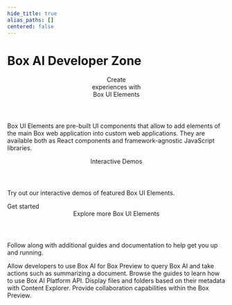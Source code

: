 ```yaml
---
hide_title: true
alias_paths: []
centered: false
---
```

# Box AI Developer Zone

<Centered wide id="buie" >
  <HeroImage type="BUIE" imageWidth="548" imageHeight="493">
    <Header>
      Create</br>
      experiences with</br>
      Box UI Elements
    </Header>

Box UI Elements are pre-built UI components that allow to 
add elements of the main Box web application into custom web 
applications. They are available both as React components and
framework-agnostic JavaScript libraries.
  </HeroImage>
</Centered>

<Centered mid>
  <Header>
    Interactive Demos
  </Header>
  <p style="text-align: left; margin-left: 0;">
    Try out our interactive demos of featured Box UI Elements.
  </p>

  <More to='/guides/embed/ui-elements/installation/' center>
    Get started
  </More>
</Centered>

<Centered mid>
  <Header>
    Explore more Box UI Elements
  </Header>
  <p style="text-align: left; margin-left: 0;">
    Follow along with additional guides and documentation 
    to help get you up and running.
  </p>

  <TileGrid rows="4">
    <Tile type="document" title="Box AI for UI Elements"
      href="/guides/embed/ui-elements/preview/#box-ai-for-ui-elements">
        Allow developers to use Box AI for Box Preview to query Box AI and take actions such as summarizing a document. 
    </Tile>
    <Tile type="leaflet" title="Content Uploader"
      href="/guides/embed/ui-elements/uploader/">
        Browse the guides to learn how to use Box AI Platform API.
    </Tile>
    <Tile type="tuning" title="Metadata view"
      href="/guides/embed/ui-elements/explorer/#metadata-view">
        Display files and folders based on their metadata with Content Explorer.
    </Tile>
    <Tile type="speech-bubble" title="Annotations"
      href="/guides/embed/ui-elements/annotations/">
        Provide collaboration capabilities within the Box Preview.
    </Tile>
  </TileGrid>
</Centered>
